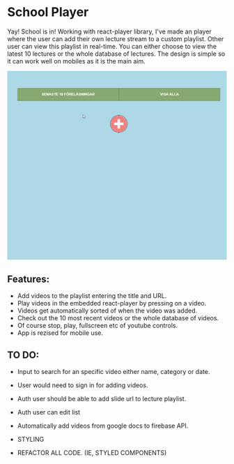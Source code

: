 # School Player
Yay! School is in!
Working with react-player library, I've made an player where the user can add their own lecture stream to a custom playlist.
Other user can view this playlist in real-time. You can either choose to view the latest 10 lectures or the whole database of lectures.
The design is simple so it can work well on mobiles as it is the main aim.


![Alt text](/src/images/schoolplayer.gif "School Player in action")



## Features:

  * Add videos to the playlist entering the title and URL.
  * Play videos in the embedded react-player by pressing on a video.
  * Videos get automatically sorted of when the video was added.
  * Check out the 10 most recent videos or the whole database of videos.
  * Of course stop, play, fullscreen etc of youtube controls.
  * App is rezised for mobile use. 
  
 
## TO DO:

 * Input to search for an specific video either name, category or date.
 * User would need to sign in for adding videos.
 * Auth user should be able to add slide url to lecture playlist.
 * Auth user can edit list
 * Automatically add videos from google docs to firebase API.

 * STYLING
 * REFACTOR ALL CODE. (IE, STYLED COMPONENTS)
